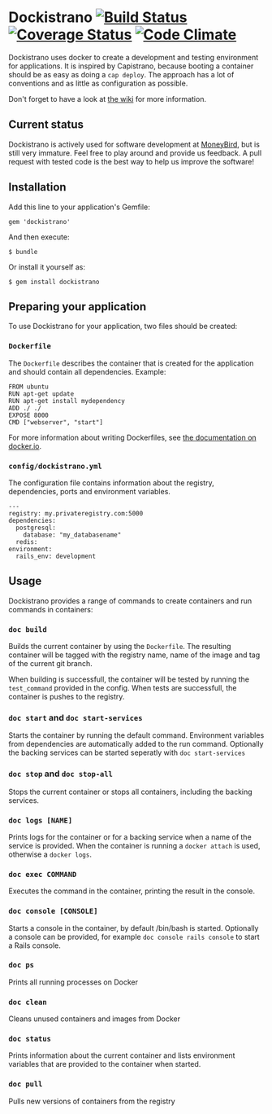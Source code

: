 # Dockistrano [![Build Status](https://travis-ci.org/moneybird/dockistrano.png?branch=master)](https://travis-ci.org/moneybird/dockistrano) [![Coverage Status](https://coveralls.io/repos/moneybird/dockistrano/badge.png)](https://coveralls.io/r/moneybird/dockistrano) [![Code Climate](https://codeclimate.com/github/moneybird/dockistrano.png)](https://codeclimate.com/github/moneybird/dockistrano)

Dockistrano uses docker to create a development and testing environment for applications. It is inspired by Capistrano, because booting a container should be as easy as doing a `cap deploy`. The approach has a lot of conventions and as little as configuration as possible.

Don't forget to have a look at [the wiki](https://github.com/moneybird/dockistrano/wiki) for more information.

## Current status

Dockistrano is actively used for software development at [MoneyBird](http://www.moneybird.com), but is still very immature. Feel free to play around and provide us feedback. A pull request with tested code is the best way to help us improve the software!

## Installation

Add this line to your application's Gemfile:

    gem 'dockistrano'

And then execute:

    $ bundle

Or install it yourself as:

    $ gem install dockistrano

## Preparing your application

To use Dockistrano for your application, two files should be created:

### `Dockerfile`

The `Dockerfile` describes the container that is created for the application and should contain all dependencies. Example:

```
FROM ubuntu
RUN apt-get update
RUN apt-get install mydependency
ADD ./ ./
EXPOSE 8000
CMD ["webserver", "start"]
```

For more information about writing Dockerfiles, see [the documentation on docker.io](http://docs.docker.io/en/latest/use/builder/).

### `config/dockistrano.yml`

The configuration file contains information about the registry, dependencies, ports and environment variables.

```
---
registry: my.privateregistry.com:5000
dependencies:
  postgresql:
    database: "my_databasename"
  redis:
environment:
  rails_env: development
```

## Usage

Dockistrano provides a range of commands to create containers and run commands in containers:

### `doc build`

Builds the current container by using the `Dockerfile`. The resulting container will be tagged with the registry name, name of the image and tag of the current git branch.

When building is successfull, the container will be tested by running the `test_command` provided in the config. When tests are successfull, the container is pushes to the registry.

### `doc start` and `doc start-services`

Starts the container by running the default command. Environment variables from dependencies are automatically added to the run command. Optionally the backing services can be started seperatly with `doc start-services`

### `doc stop` and `doc stop-all`

Stops the current container or stops all containers, including the backing services.

### `doc logs [NAME]`

Prints logs for the container or for a backing service when a name of the service is provided. When the container is running a `docker attach` is used, otherwise a `docker logs`.

### `doc exec COMMAND`

Executes the command in the container, printing the result in the console.

### `doc console [CONSOLE]`

Starts a console in the container, by default /bin/bash is started. Optionally a console can be provided, for example `doc console rails console` to start a Rails console.

### `doc ps`

Prints all running processes on Docker

### `doc clean`

Cleans unused containers and images from Docker

### `doc status`

Prints information about the current container and lists environment variables that are provided to the container when started.

### `doc pull`

Pulls new versions of containers from the registry
